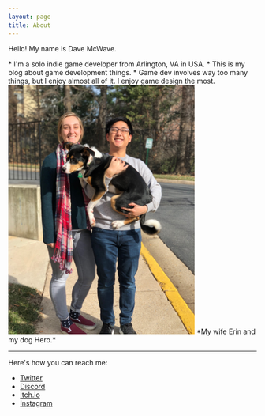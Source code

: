 ```yaml
---
layout: page
title: About
---
```


<p class="message">
  Hello! My name is Dave McWave.
</p>
* I'm a solo indie game developer from Arlington, VA in USA. 
* This is my blog about game development things. 
* Game dev involves way too many things, but I enjoy almost all of it. I enjoy game design the most.

<br />
<img src="/photos/daviddalisayblogprofilephoto.JPG" width="378" height="504"/>
*My wife Erin and my dog Hero.*

--- 

Here's how you can reach me:
* [Twitter](https://twitter.com/urodelagames)
* [Discord](https://discord.gg/zMmxceBGkk)
* [Itch.io](https://urodelagames.itch.io/)
* [Instagram](https://www.instagram.com/urodelagames/)

